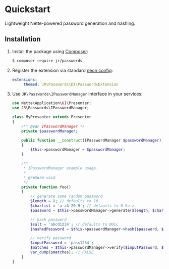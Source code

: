 # Quickstart

Lightweight Nette-powered password generation and hashing.

## Installation

1. Install the package using [Composer](http://getcomposer.org/):

   ```sh
   $ composer require jr/passwords
   ```

2. Register the extension via standard [neon config](https://github.com/nette/neon):

   ```yml
   extensions:
		themed: JR\Passwords\DI\PasswordsExtension
   ```

3. Use `JR\Passwords\IPasswordManager` interface in your services:
   ```php
   use Nette\Application\UI\Presenter;
   use JR\Passwords\IPasswordManager;

   class MyPresenter extends Presenter
   {
       /** @var IPasswordManager */
       private $passwordManager;

       public function __construct(IPasswordManager $passwordManager)
       {
           $this->passwordManager = $passwordManager;
       }

       /**
        * IPasswordManager example usage.
        *
        * @return void
        */
       private function foo()
       {
           // generate some random password
           $length = 8; // defaults to 10
           $charlist = 'a-zA-Z0-9'; // defaults to 0-9a-z
           $password = $this->passwordManager->generate($length, $charlist);

           // hash password
           $salt = 'abcd1234'; // defaults to NULL
           $hashedPassword = $this->passwordManager->hash($password, $salt);

           // verify password
           $inputPassword = 'pass1234';
           $matches = $this->passwordManager->verify($inputPassword, $hashedPassword);
           var_dump($matches); // FALSE
       }
   }
   ```
